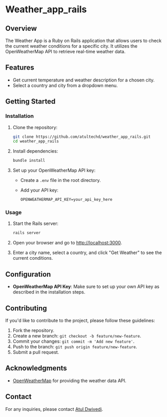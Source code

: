 # Weather_app_rails

## Overview

The Weather App is a Ruby on Rails application that allows users to check the current weather conditions for a specific city. It utilizes the OpenWeatherMap API to retrieve real-time weather data.

## Features

- Get current temperature and weather description for a chosen city.
- Select a country and city from a dropdown menu.

## Getting Started

### Installation

1. Clone the repository:

   ```bash
   git clone https://github.com/atultechd/weather_app_rails.git
   cd weather_app_rails
   ```

2. Install dependencies:

   ```bash
   bundle install
   ```

3. Set up your OpenWeatherMap API key:

   - Create a `.env` file in the root directory.
   - Add your API key:

     ```env
     OPENWEATHERMAP_API_KEY=your_api_key_here
     ```

### Usage

1. Start the Rails server:

   ```bash
   rails server
   ```

2. Open your browser and go to [http://localhost:3000](http://localhost:3000).

3. Enter a city name, select a country, and click "Get Weather" to see the current conditions.

## Configuration

- **OpenWeatherMap API Key**: Make sure to set up your own API key as described in the installation steps.

## Contributing

If you'd like to contribute to the project, please follow these guidelines:

1. Fork the repository.
2. Create a new branch: `git checkout -b feature/new-feature`.
3. Commit your changes: `git commit -m 'Add new feature'`.
4. Push to the branch: `git push origin feature/new-feature`.
5. Submit a pull request.


## Acknowledgments

- [OpenWeatherMap](https://openweathermap.org/) for providing the weather data API.

## Contact

For any inquiries, please contact [Atul Dwivedi](mailto:atultechd@gmail.com).
